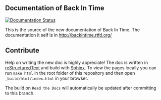 ## Documentation of Back In Time

[![Documentation Status](https://readthedocs.org/projects/backintime/badge/?version=latest)](http://backintime.readthedocs.org/en/latest/?badge=latest)


This is the source of the new documentation of Back In Time. The documentation
it self is in http://backintime.rtfd.org/

## Contribute

Help on writing the new doc is highly appreciate! The doc is written in
[reStructuredText](http://docutils.sourceforge.net/docs/user/rst/quickref.html)
and build with [Sphinx](http://www.sphinx-doc.org/en/stable/).
To view the pages locally you can run `make html` in the root folder of this
repository and then open `_build/html/index.html` in your browser.

The build on `Read the Docs` will automatically be updated after committing to
this branch.
